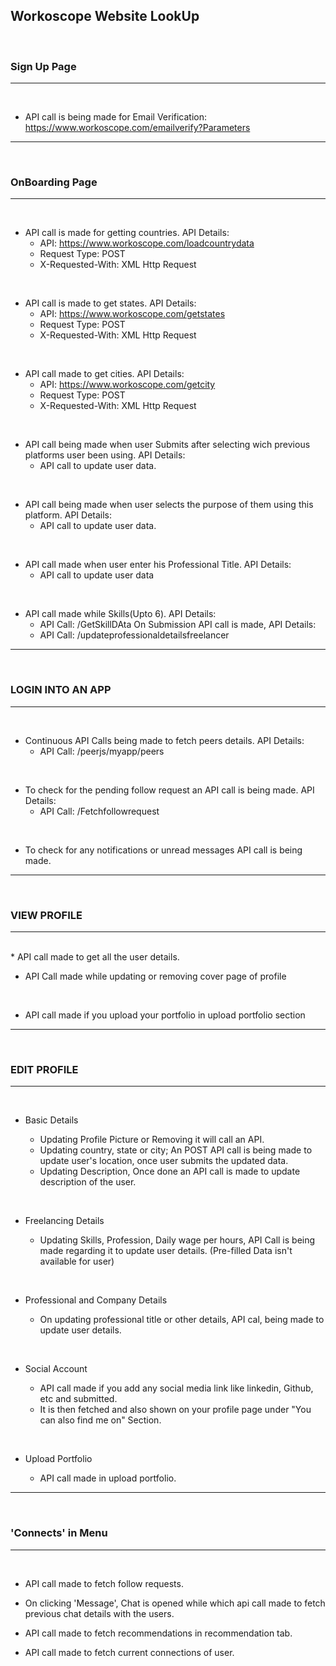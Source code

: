 ## Workoscope Website LookUp
<br/>

### Sign Up Page 
***
<br/>

 * API call is being made for Email Verification:  https://www.workoscope.com/emailverify?Parameters
***
<br/>
  
### OnBoarding Page
***
<br/>

  * API call is made for getting countries.
    API Details:
      * API: https://www.workoscope.com/loadcountrydata
      * Request Type: POST
      * X-Requested-With: XML Http Request
  <br/>
  
  * API call is made to get states.
    API Details:
      * API: https://www.workoscope.com/getstates
      * Request Type: POST
      * X-Requested-With: XML Http Request 
  <br/>
  
  * API call made to get cities.
    API Details:
      * API: https://www.workoscope.com/getcity
      * Request Type: POST
      * X-Requested-With: XML Http Request 
  <br/>
  
  * API call being made when user Submits after selecting wich previous platforms user been using.
    API Details:
      * API call to update user data.
  <br/>
  
  * API call being made when user selects the purpose of them using this platform.
    API Details:
      * API call to update user data.
  <br/>
  
  * API call made when user enter his Professional Title.
    API Details:
      * API call to update user data
  <br/>
  
  * API call made while Skills(Upto 6).
    API Details:
      * API Call: /GetSkillDAta
    On Submission API call is made,
    API Details:
      * API Call: /updateprofessionaldetailsfreelancer
      
 ***
<br/>

### LOGIN INTO AN APP 
***
<br/>

  * Continuous API Calls being made to fetch peers details.
    API Details:
      * API Call: /peerjs/myapp/peers
  <br/>
      
  * To check for the pending follow request an API call is being made.
    API Details:
      * API Call: /Fetchfollowrequest
  <br/>    
  
  * To check for any notifications or unread messages API call is being made.
***
 <br/>
 
### VIEW PROFILE
***
<br/>
  * API call made to get all the user details.
  <br/>
  
  * API Call made while updating or removing cover page of profile
    
  <br/>
  
  * API call made if you upload your portfolio in upload portfolio section
***
  <br/>
  
### EDIT PROFILE
***
<br/>

  * Basic Details
  
    * Updating Profile Picture or Removing it will call an API.
    * Updating country, state or city; An POST API call is being made to update user's location, once user submits the updated data.
    * Updating Description, Once done an API call is made to update description of the user.
    
  <br/>
  
  * Freelancing Details
    
    * Updating Skills, Profession, Daily wage per hours, API Call is being made regarding it to update user details.
    (Pre-filled Data isn't available for user)
   
  <br/>
   
  * Professional and Company Details
  
    * On updating professional title or other details, API cal, being made to update user details.
  
  <br/>
  
  * Social Account
  
    * API call made if you add any social media link like linkedin, Github, etc and submitted.
    * It is then fetched and also shown on your profile page under "You can also find me on" Section.
    
   <br/>
   
  * Upload Portfolio
   
    * API call made in upload portfolio.
    
 ***
 <br/>
 
 ### 'Connects' in Menu
***
<br/>

  * API call made to fetch follow requests.
  
  * On clicking 'Message', Chat is opened while which api call made to fetch previous chat details with the users.
  
  * API call made to fetch recommendations in recommendation tab.
  
  * API call made to fetch current connections of user. 
 
  

  

    
  
  
  
  
    
